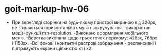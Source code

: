# goit-markup-hw-06
- При перегляді сторінки на будь-якому пристрої шириною від 320px, не з'являється горизонтальна смуга прокручування.
-використані медіа-функції min-resolution.
-Виконано оформлення мобільного меню.
-Верстка виконана щодо трьох точок перелому: 428px, 768px і 1158px.
-Всі фонові і контентні растрові зображення - респонсивні і підтримують екрани щільністю x1 і x2.